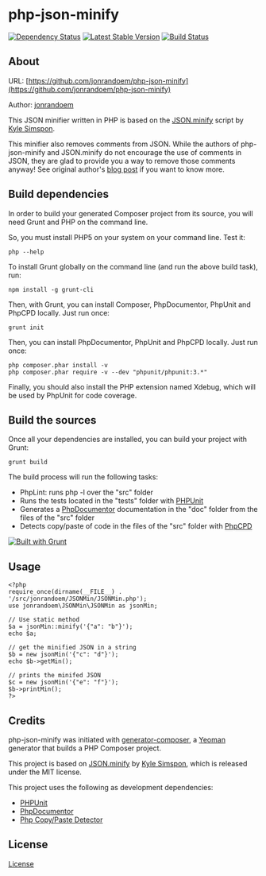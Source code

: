 php-json-minify
==============

[![Dependency Status](https://www.versioneye.com/user/projects/52f145d9ec1375e9b00001ee/badge.png)](https://www.versioneye.com/user/projects/52f145d9ec1375e9b00001ee)
[![Latest Stable Version](https://poser.pugx.org/jonrandoem/php-json-minify/v/stable.png)](https://packagist.org/packages/jonrandoem/php-json-minify)
[![Build Status](https://travis-ci.org/jonrandoem/php-json-minify.png?branch=master)](https://travis-ci.org/jonrandoem/php-json-minify)


About
--------------

URL: [https://github.com/jonrandoem/php-json-minify](https://github.com/jonrandoem/php-json-minify)

Author: [jonrandoem](https://github.com/jonrandoem)


This JSON minifier written in PHP is based on the [JSON.minify](https://github.com/getify/JSON.minify) script by [Kyle Simspon](https://github.com/getify).

This minifier also removes comments from JSON. While the authors of php-json-minify and JSON.minify do not encourage the use of comments in JSON, they are glad to provide you a way to remove those comments anyway! 
See original author's [blog post](http://blog.getify.com/json-comments/) if you want to know more.



Build dependencies
--------------

In order to build your generated Composer project from its source, you will need Grunt and PHP on the command line.

So, you must install PHP5 on your system on your command line. Test it:

```
php --help
```


To install Grunt globally on the command line (and run the above build task), run:

```
npm install -g grunt-cli
```


Then, with Grunt, you can install Composer, PhpDocumentor, PhpUnit and PhpCPD locally. Just run once:

```
grunt init
```

Then, you can install PhpDocumentor, PhpUnit and PhpCPD locally. Just run once:

```
php composer.phar install -v
php composer.phar require -v --dev "phpunit/phpunit:3.*"
```

Finally, you should also install the PHP extension named Xdebug, which will be used by PhpUnit for code coverage.



Build the sources
--------------

Once all your dependencies are installed, you can build your project with Grunt:

```
grunt build
```

The build process will run the following tasks:

* PhpLint: runs php -l over the "src" folder
* Runs the tests located in the "tests" folder with [PHPUnit](http://phpunit.de/)
* Generates a [PhpDocumentor](http://phpdoc.org) documentation in the "doc" folder from the files of the "src" folder
* Detects copy/paste of code in the files of the "src" folder with [PhpCPD](https://github.com/sebastianbergmann/phpcpd)

[![Built with Grunt](https://cdn.gruntjs.com/builtwith.png)](http://gruntjs.com/)


Usage
--------------

```
<?php
require_once(dirname(__FILE__) . '/src/jonrandoem/JSONMin/JSONMin.php');
use jonrandoem\JSONMin\JSONMin as jsonMin;

// Use static method
$a = jsonMin::minify('{"a": "b"}');
echo $a;

// get the minified JSON in a string
$b = new jsonMin('{"c": "d"}');
echo $b->getMin();

// prints the minifed JSON
$c = new jsonMin('{"e": "f"}');
$b->printMin();
?>
```



Credits
--------------

php-json-minify was initiated with [generator-composer](https://github.com/T1st3/generator-composer), a [Yeoman](http://yeoman.io) generator that builds a PHP Composer project.

This project is based on [JSON.minify](https://github.com/getify/JSON.minify) by [Kyle Simspon](https://github.com/getify), which is released under the MIT license.

This project uses the following as development dependencies:

* [PHPUnit](http://phpunit.de/)
* [PhpDocumentor](http://phpdoc.org)
* [Php Copy/Paste Detector](https://github.com/sebastianbergmann/phpcpd)


License
--------------

[License](https://github.com/jonrandoem/php-json-minify/blob/master/LICENSE)

